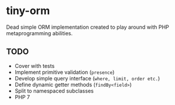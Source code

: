 # tiny-orm

Dead simple ORM implementation created to play around with PHP metaprogramming abilities.

## TODO

- Cover with tests
- Implement primitive validation (`presence`)
- Develop simple query interface (`where, limit, order etc.`)
- Define dynamic getter methods (`findBy<field>`)
- Split to namespaced subclasses
- PHP 7